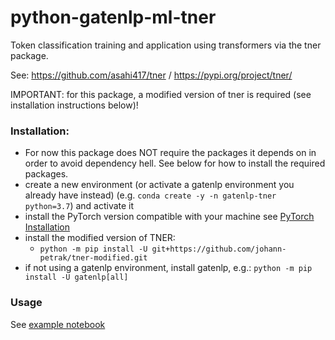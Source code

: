 # python-gatenlp-ml-tner

Token classification training and application using transformers via the tner package.

See: https://github.com/asahi417/tner / https://pypi.org/project/tner/

IMPORTANT: for this package, a modified version of tner is required (see installation instructions below)!

### Installation:

* For now this package does NOT require the packages 
  it depends on in order to avoid dependency hell. See below 
  for how to install the required packages.
* create a new environment (or activate a gatenlp environment you already have instead)
  (e.g. `conda create -y -n gatenlp-tner python=3.7`) 
  and activate it
* install the PyTorch version compatible with your machine 
  see [PyTorch Installation](https://pytorch.org/get-started/locally/)
* install the modified version of TNER:
    * `python -m pip install -U git+https://github.com/johann-petrak/tner-modified.git`
* if not using a gatenlp environment, install gatenlp, e.g.: `python -m pip install -U gatenlp[all]`

### Usage

See [example notebook](examples/train-conll2003)


